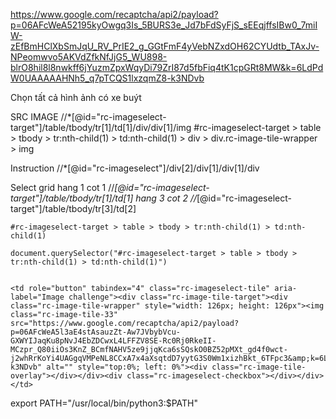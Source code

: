 https://www.google.com/recaptcha/api2/payload?p=06AFcWeA52195kyOwgq3Is_5BURS3e_Jd7bFdSyFjS_sEEqjffsIBw0_7miIW-zEfBmHClXbSmJqU_RV_PrIE2_g_GGtFmF4yVebNZxdOH62CYUdtb_TAxJv-NPeomwvo5AKVdZfkNfJjG5_WU898-blrO8hil8l8nwkff6jYuzmZpxWqyDi79ZrI87d5fbFiq4tK1cpGRt8MW&k=6LdPdW0UAAAAAHNh5_q7pTCQS1lxzqmZ8-k3NDvb


Chọn tất cả hình ảnh có xe buýt

SRC IMAGE
//*[@id="rc-imageselect-target"]/table/tbody/tr[1]/td[1]/div/div[1]/img
#rc-imageselect-target > table > tbody > tr:nth-child(1) > td:nth-child(1) > div > div.rc-image-tile-wrapper > img

Instruction
//*[@id="rc-imageselect"]/div[2]/div[1]/div[1]/div

Select grid
hang 1 cot 1
//*[@id="rc-imageselect-target"]/table/tbody/tr[1]/td[1]
hang 3 cot 2
//*[@id="rc-imageselect-target"]/table/tbody/tr[3]/td[2]


    #rc-imageselect-target > table > tbody > tr:nth-child(1) > td:nth-child(1)

    document.querySelector("#rc-imageselect-target > table > tbody > tr:nth-child(1) > td:nth-child(1)")


    <td role="button" tabindex="4" class="rc-imageselect-tile" aria-label="Image challenge"><div class="rc-image-tile-target"><div class="rc-image-tile-wrapper" style="width: 126px; height: 126px"><img class="rc-image-tile-33" src="https://www.google.com/recaptcha/api2/payload?p=06AFcWeA5l3aE4stAsauzZt-Aw7JVbybVcu-GXWYIJaqKu8pNvJ4EbZDCwxL4LFFZV8SE-Rc0Rj0RkeII-MCzpr_Q80iiOs3KnZ_BCmfNAHV5ze9jjqKca6sSQskO0BZ52pMXt_gd4f0wct-j2whRrKoYi4UAGgqVMPeNL8CCxA7x4aXsqtdD7yytG3S0Wm1xizhBkt_6TFpc3&amp;k=6LdPdW0UAAAAAHNh5_q7pTCQS1lxzqmZ8-k3NDvb" alt="" style="top:0%; left: 0%"><div class="rc-image-tile-overlay"></div></div><div class="rc-imageselect-checkbox"></div></div></td>
export PATH="/usr/local/bin/python3:$PATH"